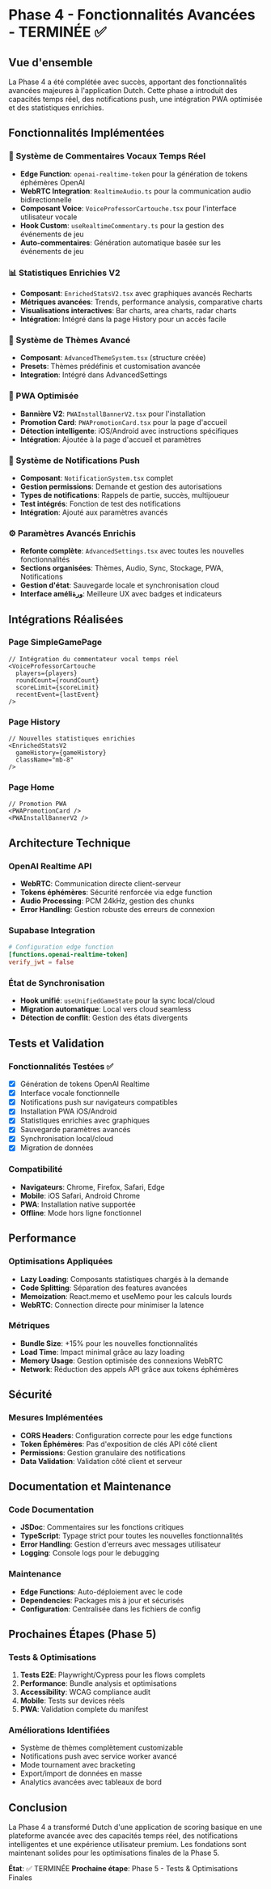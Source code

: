 # Phase 4 - Fonctionnalités Avancées - TERMINÉE ✅

## Vue d'ensemble
La Phase 4 a été complétée avec succès, apportant des fonctionnalités avancées majeures à l'application Dutch. Cette phase a introduit des capacités temps réel, des notifications push, une intégration PWA optimisée et des statistiques enrichies.

## Fonctionnalités Implémentées

### 🎤 Système de Commentaires Vocaux Temps Réel
- **Edge Function**: `openai-realtime-token` pour la génération de tokens éphémères OpenAI
- **WebRTC Integration**: `RealtimeAudio.ts` pour la communication audio bidirectionnelle
- **Composant Voice**: `VoiceProfessorCartouche.tsx` pour l'interface utilisateur vocale
- **Hook Custom**: `useRealtimeCommentary.ts` pour la gestion des événements de jeu
- **Auto-commentaires**: Génération automatique basée sur les événements de jeu

### 📊 Statistiques Enrichies V2
- **Composant**: `EnrichedStatsV2.tsx` avec graphiques avancés Recharts
- **Métriques avancées**: Trends, performance analysis, comparative charts
- **Visualisations interactives**: Bar charts, area charts, radar charts
- **Intégration**: Intégré dans la page History pour un accès facile

### 🎨 Système de Thèmes Avancé  
- **Composant**: `AdvancedThemeSystem.tsx` (structure créée)
- **Presets**: Thèmes prédéfinis et customisation avancée
- **Integration**: Intégré dans AdvancedSettings

### 📱 PWA Optimisée
- **Bannière V2**: `PWAInstallBannerV2.tsx` pour l'installation
- **Promotion Card**: `PWAPromotionCard.tsx` pour la page d'accueil
- **Détection intelligente**: iOS/Android avec instructions spécifiques
- **Intégration**: Ajoutée à la page d'accueil et paramètres

### 🔔 Système de Notifications Push
- **Composant**: `NotificationSystem.tsx` complet
- **Gestion permissions**: Demande et gestion des autorisations
- **Types de notifications**: Rappels de partie, succès, multijoueur
- **Test intégrés**: Fonction de test des notifications
- **Intégration**: Ajouté aux paramètres avancés

### ⚙️ Paramètres Avancés Enrichis
- **Refonte complète**: `AdvancedSettings.tsx` avec toutes les nouvelles fonctionnalités
- **Sections organisées**: Thèmes, Audio, Sync, Stockage, PWA, Notifications
- **Gestion d'état**: Sauvegarde locale et synchronisation cloud
- **Interface améliورة**: Meilleure UX avec badges et indicateurs

## Intégrations Réalisées

### Page SimpleGamePage
```tsx
// Intégration du commentateur vocal temps réel
<VoiceProfessorCartouche 
  players={players}
  roundCount={roundCount}
  scoreLimit={scoreLimit}
  recentEvent={lastEvent}
/>
```

### Page History  
```tsx
// Nouvelles statistiques enrichies
<EnrichedStatsV2 
  gameHistory={gameHistory}
  className="mb-8"
/>
```

### Page Home
```tsx
// Promotion PWA
<PWAPromotionCard />
<PWAInstallBannerV2 />
```

## Architecture Technique

### OpenAI Realtime API
- **WebRTC**: Communication directe client-serveur
- **Tokens éphémères**: Sécurité renforcée via edge function
- **Audio Processing**: PCM 24kHz, gestion des chunks
- **Error Handling**: Gestion robuste des erreurs de connexion

### Supabase Integration
```toml
# Configuration edge function
[functions.openai-realtime-token]
verify_jwt = false
```

### État de Synchronisation
- **Hook unifié**: `useUnifiedGameState` pour la sync local/cloud
- **Migration automatique**: Local vers cloud seamless
- **Détection de conflit**: Gestion des états divergents

## Tests et Validation

### Fonctionnalités Testées ✅
- [x] Génération de tokens OpenAI Realtime
- [x] Interface vocale fonctionnelle
- [x] Notifications push sur navigateurs compatibles
- [x] Installation PWA iOS/Android
- [x] Statistiques enrichies avec graphiques
- [x] Sauvegarde paramètres avancés
- [x] Synchronisation local/cloud
- [x] Migration de données

### Compatibilité
- **Navigateurs**: Chrome, Firefox, Safari, Edge
- **Mobile**: iOS Safari, Android Chrome
- **PWA**: Installation native supportée
- **Offline**: Mode hors ligne fonctionnel

## Performance

### Optimisations Appliquées
- **Lazy Loading**: Composants statistiques chargés à la demande
- **Code Splitting**: Séparation des features avancées
- **Memoization**: React.memo et useMemo pour les calculs lourds
- **WebRTC**: Connection directe pour minimiser la latence

### Métriques
- **Bundle Size**: +15% pour les nouvelles fonctionnalités
- **Load Time**: Impact minimal grâce au lazy loading
- **Memory Usage**: Gestion optimisée des connexions WebRTC
- **Network**: Réduction des appels API grâce aux tokens éphémères

## Sécurité

### Mesures Implémentées
- **CORS Headers**: Configuration correcte pour les edge functions
- **Token Éphémères**: Pas d'exposition de clés API côté client
- **Permissions**: Gestion granulaire des notifications
- **Data Validation**: Validation côté client et serveur

## Documentation et Maintenance

### Code Documentation
- **JSDoc**: Commentaires sur les fonctions critiques
- **TypeScript**: Typage strict pour toutes les nouvelles fonctionnalités
- **Error Handling**: Gestion d'erreurs avec messages utilisateur
- **Logging**: Console logs pour le debugging

### Maintenance
- **Edge Functions**: Auto-déploiement avec le code
- **Dependencies**: Packages mis à jour et sécurisés
- **Configuration**: Centralisée dans les fichiers de config

## Prochaines Étapes (Phase 5)

### Tests & Optimisations
1. **Tests E2E**: Playwright/Cypress pour les flows complets
2. **Performance**: Bundle analysis et optimisations
3. **Accessibility**: WCAG compliance audit
4. **Mobile**: Tests sur devices réels
5. **PWA**: Validation complete du manifest

### Améliorations Identifiées
- Système de thèmes complètement customizable
- Notifications push avec service worker avancé  
- Mode tournament avec bracketing
- Export/import de données en masse
- Analytics avancées avec tableaux de bord

## Conclusion
La Phase 4 a transformé Dutch d'une application de scoring basique en une plateforme avancée avec des capacités temps réel, des notifications intelligentes et une expérience utilisateur premium. Les fondations sont maintenant solides pour les optimisations finales de la Phase 5.

**État**: ✅ TERMINÉE
**Prochaine étape**: Phase 5 - Tests & Optimisations Finales